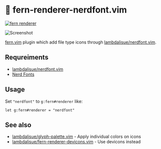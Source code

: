 # 🌿 fern-renderer-nerdfont.vim

[![fern renderer](https://img.shields.io/badge/🌿%20fern-plugin-yellowgreen)](https://github.com/lambdalisue/fern.vim)

![Screenshot](https://user-images.githubusercontent.com/17700877/142837116-ef909d28-d3b7-4fbb-9459-ae1fb54670cd.png)


[fern.vim](https://github.com/lambdalisue/fern.vim) plugin which add file type icons through [lambdalisue/nerdfont.vim](https://github.com/lambdalisue/nerdfont.vim).

## Requreiments

- [lambdalisue/nerdfont.vim](https://github.com/lambdalisue/nerdfont.vim)
- [Nerd Fonts](https://www.nerdfonts.com/)

## Usage

Set `"nerdfont"` to `g:fern#renderer` like:

```vim
let g:fern#renderer = "nerdfont"
```

## See also

- [lambdalisue/glyph-palette.vim](https://github.com/lambdalisue/glyph-palette.vim) - Apply individual colors on icons
- [lambdalisue/fern-renderer-devicons.vim](https://github.com/lambdalisue/fern-renderer-devicons.vim) - Use devicons instead
